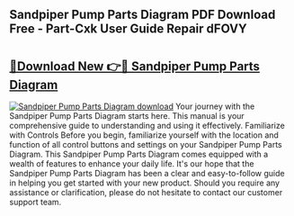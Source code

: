 ## Sandpiper Pump Parts Diagram PDF Download Free - Part-Cxk User Guide Repair dFOVY

# <h2><a href="http://dftpfl.blite.top/?on=Sandpiper+Pump+Parts+Diagram">🔗Download New 👉🔴 Sandpiper Pump Parts Diagram</a></h2>

[![Sandpiper Pump Parts Diagram download](https://i.imgur.com/lujVjoI.png)](http://dftpfl.blite.top/?on=Sandpiper+Pump+Parts+Diagram)
Your journey with the Sandpiper Pump Parts Diagram starts here. This manual is your comprehensive guide to understanding and using it effectively. Familiarize with Controls Before you begin, familiarize yourself with the location and function of all control buttons and settings on your Sandpiper Pump Parts Diagram. This Sandpiper Pump Parts Diagram comes equipped with a wealth of features to enhance your daily life. It's our hope that the Sandpiper Pump Parts Diagram has been a clear and easy-to-follow guide in helping you get started with your new product. Should you require any assistance or clarification, please do not hesitate to contact our customer support team.
